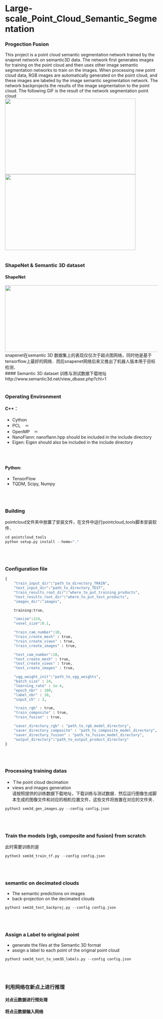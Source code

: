 # Large-scale_Point_Cloud_Semantic_Segmentation
### Progection Fusion
This project is a point cloud semantic segmentation network trained by the snapnet network on semantic3D data. The network first generates images for training on the point cloud and then uses other image semantic segmentation networks to train on the images. When processing new point cloud data, RGB images are automatically generated on the point cloud, and these images are labeled by the image semantic segmentation network. The network backprojects the results of the image segmentation to the point cloud.
The following GIF is the result of the network segmentation point cloud
<br>
<img width="430" height="250" src="https://github.com/ZGX010/Large-scale_Point_Cloud_Semantic_Segmentation/blob/master/doc/1.gif"/></div><img width="430" height="250" src="https://github.com/ZGX010/Large-scale_Point_Cloud_Semantic_Segmentation/blob/master/doc/2.gif"/></div>
<br>
<br>

### ShapeNet & Semantic 3D dataset
#### ShapeNet
<div align=center><img width="850" height="220" src="https://github.com/ZGX010/Large-scale_Point_Cloud_Semantic_Segmentation/blob/master/doc/fllow.png"/></div>
snapenet在semantic 3D 数据集上的表现仅仅次于超点图网络，同时他是基于tensorflow上最好的网络．而后snapenet网络后来又推出了机器人版本用于目标检测．
<br>
#### Semantic 3D dataset
训练与测试数据下载地址
http://www.semantic3d.net/view_dbase.php?chl=1
<br>
<br>

### Operating Environment
#### C++：　
* Cython
* PCL　＝　
* OpenMP　＝　
* NanoFlann: nanoflann.hpp should be included in the include directory
* Eigen: Eigen should also be included in the include directory
<br>
<br>

#### Python: 
* TensorFlow
* TQDM, Scipy, Numpy
<br>
<br>

### Building
pointcloud文件夹中放置了安装文件，在文件中运行pointcloud_tools脚本安装软件．
```python
cd pointcloud_tools
python setup.py install --home="."
```
<br>
<br>

### Configuration file
```python
{
    "train_input_dir":"path_to_directory_TRAIN",
    "test_input_dir":"path_to_directory_TEST",
    "train_results_root_dir":"where_to_put_training_products",
    "test_results_root_dir":"where_to_put_test_products",
    "images_dir":"images",

    training:true,

    "imsize":224,
    "voxel_size":0.1,

    "train_cam_number":10,
    "train_create_mesh" : true,
    "train_create_views" : true,
    "train_create_images" : true,

    "test_cam_number":10,
    "test_create_mesh" : true,
    "test_create_views" : true,
    "test_create_images" : true,

    "vgg_weight_init":"path_to_vgg_weights",
    "batch_size" : 24,
    "learning_rate" : 1e-4,
    "epoch_nbr" : 100,
    "label_nbr" : 10,
    "input_ch" : 3,

    "train_rgb" : true,
    "train_composite" : true,
    "train_fusion" : true,

    "saver_directory_rgb" : "path_to_rgb_model_directory",
    "saver_directory_composite" : "path_to_composite_model_directory",
    "saver_directory_fusion" : "path_to_fusion_model_directory",
    "output_directory":"path_to_output_product_directory"
}
```
<br>
<br>

### Processing training datas
* Ｔhe point cloud decimation <br>
* views and images generation <br>
请按照提供的训练数据下载地址，下载训练与测试数据．然后运行图像生成脚本生成的图像文件和对应的相机位置文件，这些文件将放置在对应的文件夹．
```python
python3 sem3d_gen_images.py --config config.json 
```
<br>
<br>

### Train the models (rgb, composite and fusion) from scratch
此时需要训练的是
```python
python3 sem3d_train_tf.py --config config.json
```
<br>
<br>

### semantic on decimated clouds
* The semantic predictions on images <br>
* back-projection on the decimated clouds <br>
```python
python3 sem3d_test_backproj.py --config config.json
```
<br>
<br>

### Assign a Label to original point
* generate the files at the Semantic 3D format <br>
* assign a label to each point of the original point cloud <br>
```python
python3 sem3d_test_to_sem3D_labels.py --config config.json
```
<br>
<br>

### 利用网络在新点上进行推理
#### 对点云数据进行预处理
#### 将点云数据输入网络

